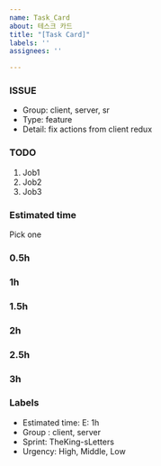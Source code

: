 ```yaml
---
name: Task_Card
about: 테스크 카드
title: "[Task Card]"
labels: ''
assignees: ''

---
```


### ISSUE

- Group: client, server, sr
- Type: feature
- Detail: fix actions from client redux

### TODO

1.  Job1
2.  Job2
3.  Job3

### Estimated time

Pick one

### 0.5h

### 1h

### 1.5h

### 2h

### 2.5h

### 3h

### Labels

- Estimated time: E: 1h
- Group : client, server
- Sprint: TheKing-sLetters
- Urgency: High, Middle, Low
